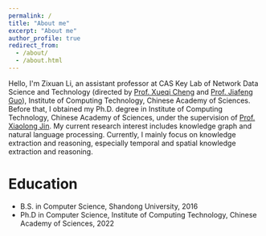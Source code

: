 ```yaml
---
permalink: /
title: "About me"
excerpt: "About me"
author_profile: true
redirect_from: 
  - /about/
  - /about.html
---
```


Hello, I'm Zixuan Li, an assistant professor at CAS Key Lab of Network Data
Science and Technology (directed by [Prof. Xueqi
Cheng](http://www.bigdatalab.ac.cn/cxq/) and [Prof. Jiafeng
Guo](http://www.bigdatalab.ac.cn/gjf/)), Institute of Computing Technology,
Chinese Academy of Sciences. Before that, I obtained my Ph.D. degree in
Institute of Computing Technology, Chinese Academy of Sciences, under the
supervision of [Prof. Xiaolong Jin](http://www.bigdatalab.ac.cn/jxl/). My
current research interest includes knowledge graph and natural language
processing. Currently, I mainly focus on knowledge extraction and reasoning,
especially temporal and spatial knowledge extraction and reasoning.

Education
======
- B.S. in Computer Science, Shandong University, 2016
- Ph.D in Computer Science, Institute of Computing Technology, Chinese Academy of Sciences, 2022

<script type='text/javascript' id='clustrmaps' src='//cdn.clustrmaps.com/map_v2.js?cl=ffffff&w=100&t=tt&d=4kdshDXocInaxyFBD_jj9xafIQxA9DD0JKyCs9nPUtQ&co=2d78ad&ct=ffffff&cmo=3acc3a&cmn=ff5353'></script>
